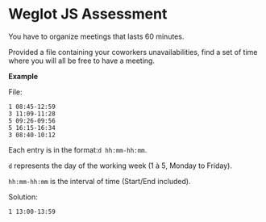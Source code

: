 # Weglot JS Assessment

You have to organize meetings that lasts 60 minutes.

Provided a file containing your coworkers unavailabilities, find a set of time
where you will all be free to have a meeting.

**Example**

File:

```
1 08:45-12:59
3 11:09-11:28
5 09:26-09:56
5 16:15-16:34
3 08:40-10:12
```

Each entry is in the format:`d hh:mm-hh:mm`.

`d` represents the day of the working week (1 à 5, Monday to Friday).

`hh:mm-hh:mm` is the interval of time (Start/End included).

Solution:

```
1 13:00-13:59
```
